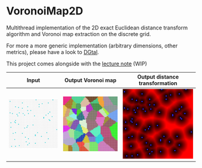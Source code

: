 # VoronoiMap2D

Multithread implementation of the 2D exact Euclidean distance transform algorithm and Voronoi map extraction on the discrete grid.

For more a more generic implementation (arbitrary dimensions, other metrics), please have a look to [DGtal](dgtal.org).

This project comes alongside with the [lecture note]() (WIP)

| Input   | Output Voronoi map | Output distance transformation |
| ------------- | ------------- | ----------- |
|![](test.png) | ![](result.png) | ![](result-dt.png)|
